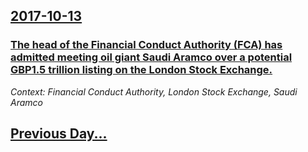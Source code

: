 ## [2017-10-13](/news/2017/10/13/index.md)

### [The head of the Financial Conduct Authority (FCA) has admitted meeting oil giant Saudi Aramco over a potential GBP1.5 trillion listing on the London Stock Exchange.](/news/2017/10/13/the-head-of-the-financial-conduct-authority-fca-has-admitted-meeting-oil-giant-saudi-aramco-over-a-potential-gbp1-5-trillion-listing-on-th.md)
_Context: Financial Conduct Authority, London Stock Exchange, Saudi Aramco_

## [Previous Day...](/news/2017/10/12/index.md)

